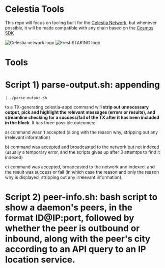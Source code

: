 # Celestia Tools

This repo will focus on tooling built for the [Celestia Network](https://github.com/celestiaorg/), but whenever possible, it will be made compatible with any chain based on the [Cosmos SDK](https://github.com/cosmos/cosmos-sdk)

![Celestia network logo](https://avatars.githubusercontent.com/u/54859940?s=200&v=4 'Celestia network') ![FreshSTAKING logo](https://pbs.twimg.com/profile_images/1539316263314370560/syHanQz4_200x200.jpg 'FreshSTAKING')

# Tools

# Script 1) parse-output.sh: appending

`| ./parse-output.sh`

to a TX-generating celestia-appd command will **strip out unnecessary output, pick and highlight the relevant messages (errors or results), and streamline checking for a success/fail of the TX after it has been included in the block**. It has three possible outcomes:

a) command wasn't accepted (along with the reason why, stripping out any irrelevant information)

b) command was accepted and broadcasted to the network but not indexed (usually a temporary error, and the scripts gives up after 3 attemtps to find it indexed)

c) command was accepted, broadcasted to the network and indexed, and the result was success or fail (in which case the reason and only the reason why is displayed, stripping out any irrelevant information).

# Script 2) peer-info.sh: bash script to show a daemon's peers, in the format ID@IP:port, followed by whether the peer is outbound or inbound, along with the peer's city according to an API query to an IP location service.
